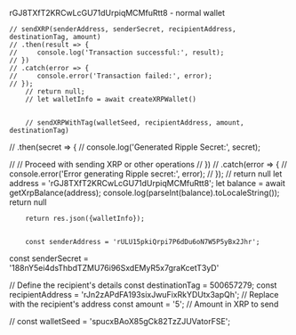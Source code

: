 rGJ8TXfT2KRCwLcGU71dUrpiqMCMfuRtt8 - normal wallet 



   


    // sendXRP(senderAddress, senderSecret, recipientAddress, destinationTag, amount)
    // .then(result => {
    //     console.log('Transaction successful:', result);
    // })
    // .catch(error => {
    //     console.error('Transaction failed:', error);
    // });
        // return null;
        // let walletInfo = await createXRPWallet()


        // sendXRPWithTag(walletSeed, recipientAddress, amount, destinationTag)
//     .then(secret => {
//         console.log('Generated Ripple Secret:', secret);

//         // Proceed with sending XRP or other operations
//     })
//     .catch(error => {
//         console.error('Error generating Ripple secret:', error);
//     });
// return null
        let address = 'rGJ8TXfT2KRCwLcGU71dUrpiqMCMfuRtt8';
        let balance = await getXrpBalance(address);
        console.log(parseInt(balance).toLocaleString());
        return null

        return res.json({walletInfo});


        const senderAddress = 'rULU15pkiQrpi7P6dDu6oN7W5P5yBx2Jhr';

const senderSecret = '188nY5ei4dsThbdTZMU76i96SxdEMyR5x7graKcetT3yD'

// Define the recipient's details
const destinationTag = 500657279;
const recipientAddress = 'rJn2zAPdFA193sixJwuFixRkYDUtx3apQh'; // Replace with the recipient's address
const amount = '5'; // Amount in XRP to send

// const walletSeed = 'spucxBAoX85gCk82TzZJUVatorFSE';